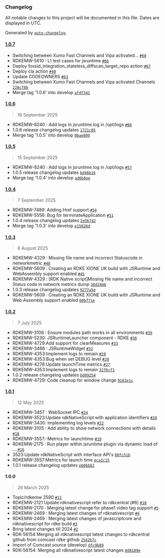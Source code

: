 ### Changelog

All notable changes to this project will be documented in this file. Dates are displayed in UTC.

Generated by [`auto-changelog`](https://github.com/CookPete/auto-changelog).

#### [1.0.7](https://github.com/rdkcentral/rdkNativeScript/compare/1.0.6...1.0.7)

- Switching between Xumo Fast Channels and Vipa activated… [`#68`](https://github.com/rdkcentral/rdkNativeScript/pull/68)
- RDKEMW-5610 : L1 test cases for jsruntime [`#66`](https://github.com/rdkcentral/rdkNativeScript/pull/66)
- Deploy fossid_integration_stateless_diffscan_target_repo action [`#67`](https://github.com/rdkcentral/rdkNativeScript/pull/67)
- Deploy cla action [`#40`](https://github.com/rdkcentral/rdkNativeScript/pull/40)
- Update CODEOWNERS [`#63`](https://github.com/rdkcentral/rdkNativeScript/pull/63)
- Switching between Xumo Fast Channels and Vipa activated Channels [`228cf8b`](https://github.com/rdkcentral/rdkNativeScript/commit/228cf8bfdde6d7f7d991805193038b392bc0e89b)
- Merge tag '1.0.6' into develop [`afdf341`](https://github.com/rdkcentral/rdkNativeScript/commit/afdf341c4f81e7019d76f207c7b428dbd0ffc00d)

#### [1.0.6](https://github.com/rdkcentral/rdkNativeScript/compare/1.0.5...1.0.6)

> 16 September 2025

- RDKEMW-8240 : Add logs in jsruntime.log in /opt/logs [`#60`](https://github.com/rdkcentral/rdkNativeScript/pull/60)
- 1.0.6 release changelog updates [`1721c05`](https://github.com/rdkcentral/rdkNativeScript/commit/1721c05e9b79e6be0e98852b6f596abf7b6f1e68)
- Merge tag '1.0.5' into develop [`0bae809`](https://github.com/rdkcentral/rdkNativeScript/commit/0bae809fc9bb8a69156798e07b15cade4c526431)

#### [1.0.5](https://github.com/rdkcentral/rdkNativeScript/compare/1.0.4...1.0.5)

> 15 September 2025

- RDKEMW-8240 : Add logs in jsruntime.log in /opt/logs [`#57`](https://github.com/rdkcentral/rdkNativeScript/pull/57)
- 1.0.5 release changelog updates [`bd46b16`](https://github.com/rdkcentral/rdkNativeScript/commit/bd46b16959b0b828e09154fdd5c8f8b72ea989cc)
- Merge tag '1.0.4' into develop [`ad6b6ee`](https://github.com/rdkcentral/rdkNativeScript/commit/ad6b6ee37cb5c76239a29e10c053e054e90b25df)

#### [1.0.4](https://github.com/rdkcentral/rdkNativeScript/compare/1.0.3...1.0.4)

> 7 September 2025

- RDKEMW-7489: Adding Href support [`#54`](https://github.com/rdkcentral/rdkNativeScript/pull/54)
- RDKEMW-5556: Bug for terminateApplication [`#51`](https://github.com/rdkcentral/rdkNativeScript/pull/51)
- 1.0.4 release changelog updates [`2e56742`](https://github.com/rdkcentral/rdkNativeScript/commit/2e56742d0adda04fe61277fa0782e2b5b2dde19c)
- Merge tag '1.0.3' into develop [`e15828d`](https://github.com/rdkcentral/rdkNativeScript/commit/e15828d5a330b072753e682f5c446b0f9ae14531)

#### [1.0.3](https://github.com/rdkcentral/rdkNativeScript/compare/1.0.2...1.0.3)

> 6 August 2025

- RDKEMW-4329 : Missing file name and incorrect Statuscode in networkmetric [`#48`](https://github.com/rdkcentral/rdkNativeScript/pull/48)
- RDKEMW-5609 : Creating an RDKE XIONE UK build with JSRuntime and WebAssembly support enabled [`#45`](https://github.com/rdkcentral/rdkNativeScript/pull/45)
- RDKEMW-4329 : [RDK Native script]Missing file name and incorrect Status code in network metrics dump [`38d2446`](https://github.com/rdkcentral/rdkNativeScript/commit/38d2446e592e92f3e85d77e46b9d425e57d93dee)
- 1.0.3 release changelog updates [`9277a5e`](https://github.com/rdkcentral/rdkNativeScript/commit/9277a5ecf6f6dc98a0600ba49a09403876592ff5)
- RDKEMW-5609 : Creating an RDKE XIONE UK build with JSRuntime and Web Assembly support enabled [`60bf71e`](https://github.com/rdkcentral/rdkNativeScript/commit/60bf71e0c42e60d293dfa569a71180f782b0cab9)

#### [1.0.2](https://github.com/rdkcentral/rdkNativeScript/compare/1.0.1...1.0.2)

> 7 July 2025

- RDKEMW-3106 : Ensure modules path works in all environments [`#39`](https://github.com/rdkcentral/rdkNativeScript/pull/39)
- RDKEMW-5230: JSRuntimeLauncher component - RDKE [`#38`](https://github.com/rdkcentral/rdkNativeScript/pull/38)
- RDKEMW-4729:Add support for clearMeasures [`#33`](https://github.com/rdkcentral/rdkNativeScript/pull/33)
- RDKEMW-3466 : JSRuntimeWidget [`#32`](https://github.com/rdkcentral/rdkNativeScript/pull/32)
- RDKEMW-4353:Implement logs to remain [`#29`](https://github.com/rdkcentral/rdkNativeScript/pull/29)
- RDKEMW-4353:Bug when set DEBUG level [`#28`](https://github.com/rdkcentral/rdkNativeScript/pull/28)
- RDKEMW-4278:Update launchTime metrics [`#27`](https://github.com/rdkcentral/rdkNativeScript/pull/27)
- RDKEMW-4353:Implement logs to remain [`32f6cf1`](https://github.com/rdkcentral/rdkNativeScript/commit/32f6cf11af9c786d34334838ff75065fbd0d70cf)
- 1.0.2 release changelog updates [`bd89254`](https://github.com/rdkcentral/rdkNativeScript/commit/bd89254c510cbd92accda18c4df5fa8d7221615f)
- RDKEMW-4729: Code cleanup for window change [`9162e1c`](https://github.com/rdkcentral/rdkNativeScript/commit/9162e1cc2b8c7a19c41a7420e19f05786df4899e)

#### [1.0.1](https://github.com/rdkcentral/rdkNativeScript/compare/1.0.0...1.0.1)

> 12 May 2025

- RDKEMW-3457 : WebSocket IPC [`#24`](https://github.com/rdkcentral/rdkNativeScript/pull/24)
- RDKEMW-3523:Update rdkNativeScript with application identifiers [`#20`](https://github.com/rdkcentral/rdkNativeScript/pull/20)
- RDKEMW-3430: Implementing log levels [`#22`](https://github.com/rdkcentral/rdkNativeScript/pull/22)
- RDKEMW-3105 : Add ability to show network connections with details [`#18`](https://github.com/rdkcentral/rdkNativeScript/pull/18)
- RDKEMW-3557:-Metrics for launchtime [`#19`](https://github.com/rdkcentral/rdkNativeScript/pull/19)
- RDKEMW-2175 : Run player within jsruntime plugin via dynamic load of … [`#16`](https://github.com/rdkcentral/rdkNativeScript/pull/16)
- 3523:Update rdkNativeScript with interface API's [`60fc51b`](https://github.com/rdkcentral/rdkNativeScript/commit/60fc51b6f48272e9671bc787c68a2ce19b036e0c)
- RDKEMW-3557:Metrics for launch time [`eca1c15`](https://github.com/rdkcentral/rdkNativeScript/commit/eca1c15b2e98e40156dba22696325c2c5d5fbaa5)
- 1.0.1 release changelog updates [`e60bbb2`](https://github.com/rdkcentral/rdkNativeScript/commit/e60bbb2b72c74a43c34af35179d4b619fd9ac779)

#### 1.0.0

> 26 March 2025

- Topic/rdkemw 2590 [`#11`](https://github.com/rdkcentral/rdkNativeScript/pull/11)
- RDKEMW-2121 Update rdknativescript refer to rdkcentral (#6) [`#10`](https://github.com/rdkcentral/rdkNativeScript/pull/10)
- RDKEMW-2170 : Merging latest change for phase1 video tag support [`#5`](https://github.com/rdkcentral/rdkNativeScript/pull/5)
- RDKEMW-2469 : Merging latest changes of rdknativescript [`#4`](https://github.com/rdkcentral/rdkNativeScript/pull/4)
- RDKEMW-2469 : Merging latest changes of javascriptcore and rdknativescript for rdke build [`#3`](https://github.com/rdkcentral/rdkNativeScript/pull/3)
- Bring latest changes till 2024 [`#2`](https://github.com/rdkcentral/rdkNativeScript/pull/2)
- RDK-56154 Merging all rdknativescript latest changes to rdkcentral github from comcast rdke github [`2542b7c`](https://github.com/rdkcentral/rdkNativeScript/commit/2542b7cac0c0c0dd1aef7d8b158e5dd63b56347e)
- Import of Comcast source (develop) [`dfc9b89`](https://github.com/rdkcentral/rdkNativeScript/commit/dfc9b89df42fb0b844e04624b13808333afb19ce)
- RDK-56154: Merging all rdknativescript latest changes [`0d8189e`](https://github.com/rdkcentral/rdkNativeScript/commit/0d8189e76bdfa9f2cf619af300d95e5ec8f4def9)

